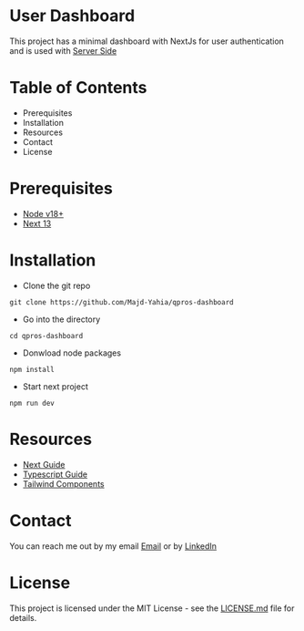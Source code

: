 # User Dashboard
This project has a minimal dashboard with NextJs for user authentication and is used with [Server Side](https://github.com/Majd-Yahia/qpros-server)
# Table of Contents
- Prerequisites
- Installation
- Resources
- Contact
- License

# Prerequisites
- [Node v18+](https://nodejs.org/en/download)
- [Next 13](https://nextjs.org/docs)

# Installation
- Clone the git repo
```
git clone https://github.com/Majd-Yahia/qpros-dashboard
```
- Go into the directory
```
cd qpros-dashboard
```
- Donwload node packages
```
npm install
```
- Start next project
```
npm run dev
```
# Resources
- [Next Guide](https://nextjs.org/docs)
- [Typescript Guide](https://www.typescriptlang.org/docs/handbook/type-checking-javascript-files.html)
- [Tailwind Components](https://tailwindui.com/components)

# Contact
You can reach me out by my email [Email](mailto:majd.m4a4@gmail.com) or by [LinkedIn](https://www.linkedin.com/in/majd-yahia/) 
# License
This project is licensed under the MIT License - see the [LICENSE.md](LICENSE.md) file for details.
